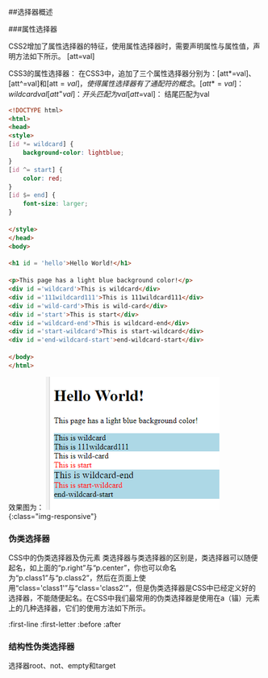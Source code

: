 

##选择器概述


###属性选择器

CSS2增加了属性选择器的特征，使用属性选择器时，需要声明属性与属性值，声明方法如下所示。
[att=val] 

<style type="text/css">
[id=section1]{
    background-color: yellow;
}
</style> 

CSS3的属性选择器：
在CSS3中，追加了三个属性选择器分别为：[att*=val]、[att^=val]和[att$=val]，使得属性选择器有了通配符的概念。
[att*=val]：wildcard val
[att^=val]：开头匹配为val
[att$=val]： 结尾匹配为val

```html
<!DOCTYPE html>
<html>
<head>
<style>
[id *= wildcard] {
    background-color: lightblue;
}
[id ^= start] {
    color: red;
}
[id $= end] {
    font-size: larger;
}

</style>
</head>
<body>

<h1 id = 'hello'>Hello World!</h1>

<p>This page has a light blue background color!</p>
<div id ='wildcard'>This is wildcard</div>
<div id ='111wildcard111'>This is 111wildcard111</div>
<div id ='wild-card'>This is wild-card</div>
<div id ='start'>This is start</div>
<div id ='wildcard-end'>This is wildcard-end</div>
<div id ='start-wildcard'>This is start-wildcard</div>
<div id ='end-wildcard-start'>end-wildcard-start</div>

</body>
</html>

```

效果图为：
![](/assets/images/css3/attr-selector.png){:class="img-responsive"}

### 伪类选择器


CSS中的伪类选择器及伪元素
类选择器与类选择器的区别是，类选择器可以随便起名，如上面的“p.right”与“p.center”，你也可以命名为“p.class1”与“p.class2”，然后在页面上使用“class='class1'”与“class='class2'”，但是伪类选择器是CSS中已经定义好的选择器，不能随便起名。在CSS中我们最常用的伪类选择器是使用在a（锚）元素上的几种选择器，它们的使用方法如下所示。

:first-line
:first-letter
:before
:after


### 结构性伪类选择器
选择器root、not、empty和target

